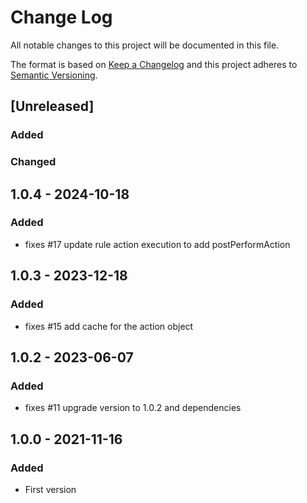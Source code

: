 # Change Log
All notable changes to this project will be documented in this file.

The format is based on [Keep a Changelog](http://keepachangelog.com/)
and this project adheres to [Semantic Versioning](http://semver.org/).

## [Unreleased]

### Added

### Changed

## 1.0.4 - 2024-10-18

### Added
- fixes #17 update rule action execution to add postPerformAction

## 1.0.3 - 2023-12-18

### Added
- fixes #15 add cache for the action object

## 1.0.2 - 2023-06-07

### Added
- fixes #11 upgrade version to 1.0.2 and dependencies

## 1.0.0 - 2021-11-16
### Added
- First version
